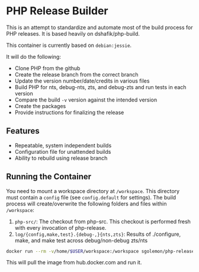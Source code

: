 # PHP Release Builder

This is an attempt to standardize and automate most of the build process for PHP releases. It is based heavily on dshafik/php-build.

This container is currently based on `debian:jessie`.

It will do the following:

- Clone PHP from the github
- Create the release branch from the correct branch
- Update the version number/date/credits in various files
- Build PHP for nts, debug-nts, zts, and debug-zts and run tests in each version
- Compare the build `-v` version against the intended version
- Create the packages
- Provide instructions for finalizing the release

## Features

- Repeatable, system independent builds
- Configuration file for unattended builds
- Ability to rebuild using release branch

## Running the Container

You need to mount a workspace directory at `/workspace`.
This directory must contain a `config` file (see `config.default` for settings).
The build process will create/overwrite the following folders and files within `/workspace`:

1. `php-src/`: The checkout from php-src. This checkout is performed fresh with every invocation of php-release.
2. `log/{config,make,test}.{debug-,}{nts,zts}`: Results of ./configure, make, and make test across debug/non-debug zts/nts

```sh
docker run --rm -v/home/$USER/workspace:/workspace sgolemon/php-release
```

This will pull the image from hub.docker.com and run it.

